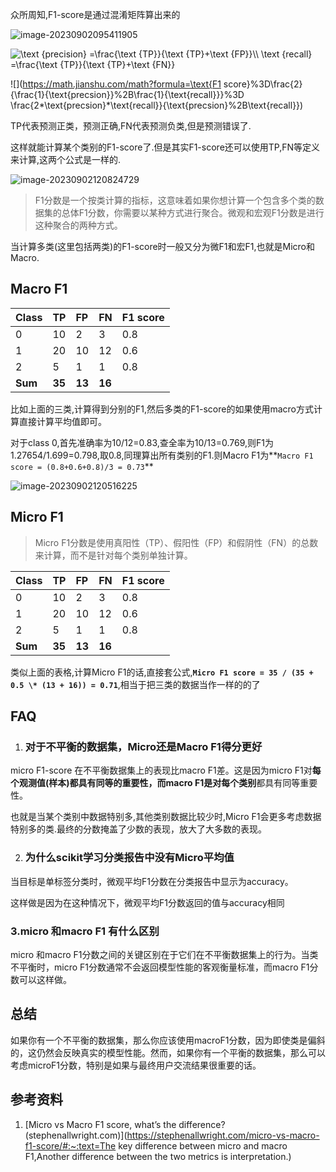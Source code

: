 众所周知,F1-score是通过混淆矩阵算出来的

![image-20230902095411905](https://s2.loli.net/2023/09/02/uaCN1QkZrLVjElP.png)

<img src="https://math.jianshu.com/math?formula=\text {precision} %3D\frac{\text {TP}}{\text {TP}%2B\text {FP}}\\ \text {recall} %3D\frac{\text {TP}}{\text {TP}%2B\text {FN}}" alt="\text {precision} =\frac{\text {TP}}{\text {TP}+\text {FP}}\\ \text {recall} =\frac{\text {TP}}{\text {TP}+\text {FN}}"  />

![](https://math.jianshu.com/math?formula=\text{F1 score}%3D\frac{2}{\frac{1}{\text{precsion}}%2B\frac{1}{\text{recall}}}%3D \frac{2*\text{precsion}*\text{recall}}{\text{precsion}%2B\text{recall}})

TP代表预测正类，预测正确,FN代表预测负类,但是预测错误了.

这样就能计算某个类别的F1-score了.但是其实F1-score还可以使用TP,FN等定义来计算,这两个公式是一样的.

![image-20230902120824729](https://s2.loli.net/2023/09/02/lIw5KqrNxjtDEXH.png)

>F1分数是一个按类计算的指标，这意味着如果你想计算一个包含多个类的数据集的总体F1分数，你需要以某种方式进行聚合。微观和宏观F1分数是进行这种聚合的两种方式。

当计算多类(这里包括两类)的F1-score时一般又分为微F1和宏F1,也就是Micro和Macro.

## Macro F1

| Class   | TP     | FP     | FN     | F1 score |
| :------ | :----- | :----- | :----- | :------- |
| 0       | 10     | 2      | 3      | 0.8      |
| 1       | 20     | 10     | 12     | 0.6      |
| 2       | 5      | 1      | 1      | 0.8      |
| **Sum** | **35** | **13** | **16** |          |

比如上面的三类,计算得到分别的F1,然后多类的F1-score的如果使用macro方式计算直接计算平均值即可。

对于class 0,首先准确率为10/12=0.83,查全率为10/13=0.769,则F1为1.27654/1.699=0.798,取0.8,同理算出所有类别的F1.则Macro F1为**`Macro F1 score = (0.8+0.6+0.8)/3 = 0.73`**

![image-20230902120516225](https://s2.loli.net/2023/09/02/cx3lg5VriHZIzKW.png)

## Micro F1

> Micro F1分数是使用真阳性（TP）、假阳性（FP）和假阴性（FN）的总数来计算，而不是针对每个类别单独计算。

| Class   | TP     | FP     | FN     | F1 score |
| :------ | :----- | :----- | :----- | :------- |
| 0       | 10     | 2      | 3      | 0.8      |
| 1       | 20     | 10     | 12     | 0.6      |
| 2       | 5      | 1      | 1      | 0.8      |
| **Sum** | **35** | **13** | **16** |          |

类似上面的表格,计算Micro F1的话,直接套公式,**`Micro F1 score = 35 / (35 + 0.5 \* (13 + 16)) = 0.71`**,相当于把三类的数据当作一样的的了



## FAQ

1. ### 对于不平衡的数据集，Micro还是Macro F1得分更好

micro F1-score 在不平衡数据集上的表现比macro F1差。这是因为micro F1对**每个观测值(样本)**都具有同等的重要性，而macro F1是对**每个类别**都具有同等重要性。

也就是当某个类别中数据特别多,其他类别数据比较少时,Micro F1会更多考虑数据特别多的类.最终的分数掩盖了少数的表现，放大了大多数的表现。

2. ### 为什么scikit学习分类报告中没有Micro平均值

当目标是单标签分类时，微观平均F1分数在分类报告中显示为accuracy。

这样做是因为在这种情况下，微观平均F1分数返回的值与accuracy相同

### 3.micro 和macro F1 有什么区别

micro 和macro F1分数之间的关键区别在于它们在不平衡数据集上的行为。当类不平衡时，micro F1分数通常不会返回模型性能的客观衡量标准，而macro F1分数可以这样做。

## 总结

如果你有一个不平衡的数据集，那么你应该使用macroF1分数，因为即使类是偏斜的，这仍然会反映真实的模型性能。然而，如果你有一个平衡的数据集，那么可以考虑microF1分数，特别是如果与最终用户交流结果很重要的话。



## 参考资料

1. [Micro vs Macro F1 score, what’s the difference? (stephenallwright.com)](https://stephenallwright.com/micro-vs-macro-f1-score/#:~:text=The key difference between micro and macro F1,Another difference between the two metrics is interpretation.)